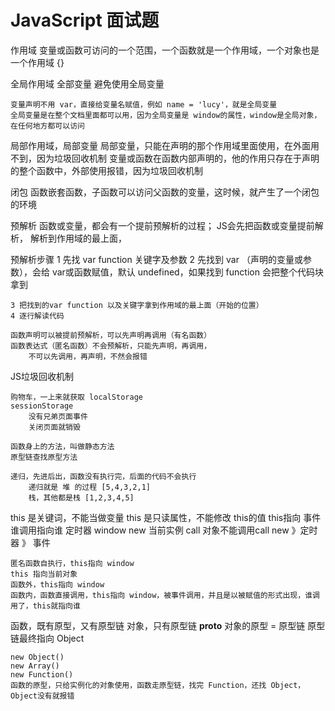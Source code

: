 # JavaScript 面试题

作用域
	变量或函数可访问的一个范围，一个函数就是一个作用域，一个对象也是一个作用域 {}

全局作用域
	全部变量
	避免使用全局变量

	变量声明不用 var，直接给变量名赋值，例如 name = 'lucy'，就是全局变量
	全局变量是在整个文档里面都可以用，因为全局变量是 window的属性，window是全局对象，在任何地方都可以访问

局部作用域，局部变量
	局部变量，只能在声明的那个作用域里面使用，在外面用不到，因为垃圾回收机制
	变量或函数在函数内部声明的，他的作用只存在于声明的整个函数中，外部使用报错，因为垃圾回收机制

闭包
	函数嵌套函数，子函数可以访问父函数的变量，这时候，就产生了一个闭包的环境

预解析
	函数或变量，都会有一个提前预解析的过程；
	JS会先把函数或变量提前解析，
	解析到作用域的最上面，

预解析步骤
	1 先找 var function 关键字及参数
	2 先找到 var （声明的变量或参数），会给 var或函数赋值，默认 undefined，如果找到 function 会把整个代码块拿到

	3 把找到的var function 以及关键字拿到作用域的最上面（开始的位置）
	4 逐行解读代码

	函数声明可以被提前预解析，可以先声明再调用（有名函数）
	函数表达式（匿名函数）不会预解析，只能先声明，再调用，
		不可以先调用，再声明，不然会报错


JS垃圾回收机制

	购物车，一上来就获取 localStorage
	sessionStorage
		没有兄弟页面事件
		关闭页面就销毁

	函数身上的方法，叫做静态方法
	原型链查找原型方法

	递归，先进后出，函数没有执行完，后面的代码不会执行
		递归就是 堆 的过程 [5,4,3,2,1]
		栈，其他都是栈 [1,2,3,4,5]


this 是关键词，不能当做变量
this 是只读属性，不能修改 this的值
this指向
	事件  谁调用指向谁
	定时器 window
	new 当前实例
	call 对象不能调用call
	new 》定时器 》 事件

	匿名函数自执行，this指向 window
	this 指向当前对象
	函数外，this指向 window
	函数内，函数直接调用，this指向 window，被事件调用，并且是以被赋值的形式出现，谁调用了，this就指向谁


函数，既有原型，又有原型链
	对象，只有原型链 __proto__ 对象的原型 = 原型链
	原型链最终指向 Object

	new Object()
	new Array()
	new Function()
	函数的原型，只给实例化的对象使用，函数走原型链，找完 Function，还找 Object，Object没有就报错